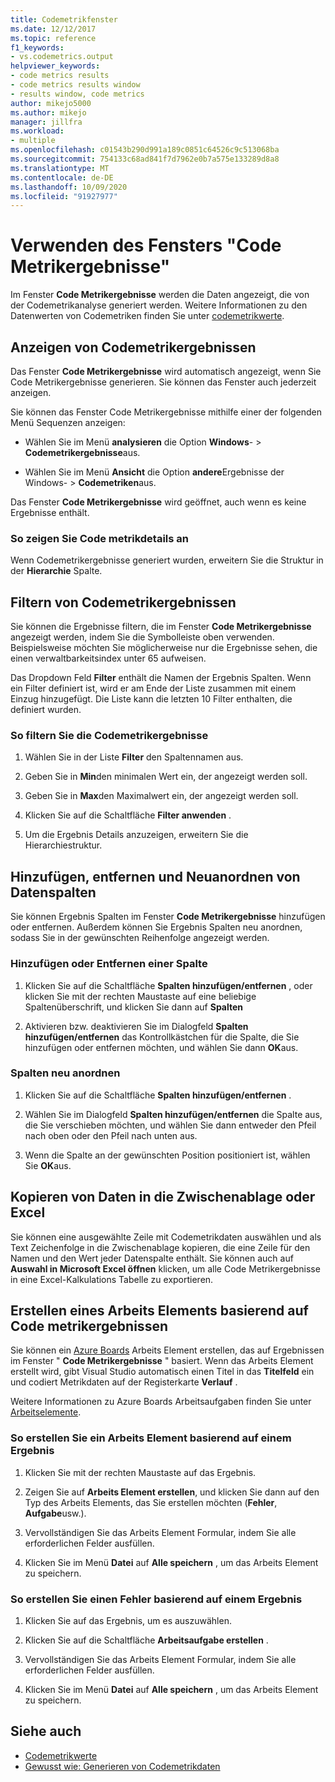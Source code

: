 ```yaml
---
title: Codemetrikfenster
ms.date: 12/12/2017
ms.topic: reference
f1_keywords:
- vs.codemetrics.output
helpviewer_keywords:
- code metrics results
- code metrics results window
- results window, code metrics
author: mikejo5000
ms.author: mikejo
manager: jillfra
ms.workload:
- multiple
ms.openlocfilehash: c01543b290d991a189c0851c64526c9c513068ba
ms.sourcegitcommit: 754133c68ad841f7d7962e0b7a575e133289d8a8
ms.translationtype: MT
ms.contentlocale: de-DE
ms.lasthandoff: 10/09/2020
ms.locfileid: "91927977"
---
```

# <a name="use-the-code-metrics-results-window"></a>Verwenden des Fensters "Code Metrikergebnisse"

Im Fenster **Code Metrikergebnisse** werden die Daten angezeigt, die von der Codemetrikanalyse generiert werden. Weitere Informationen zu den Datenwerten von Codemetriken finden Sie unter [codemetrikwerte](../code-quality/code-metrics-values.md).

## <a name="display-code-metrics-results"></a>Anzeigen von Codemetrikergebnissen

Das Fenster **Code Metrikergebnisse** wird automatisch angezeigt, wenn Sie Code Metrikergebnisse generieren. Sie können das Fenster auch jederzeit anzeigen.

Sie können das Fenster Code Metrikergebnisse mithilfe einer der folgenden Menü Sequenzen anzeigen:

- Wählen Sie im Menü **analysieren** die Option **Windows**-  >  **Codemetrikergebnisse**aus.

- Wählen Sie im Menü **Ansicht** die Option **andere**Ergebnisse der Windows-  >  **Codemetriken**aus.

Das Fenster **Code Metrikergebnisse** wird geöffnet, auch wenn es keine Ergebnisse enthält.

### <a name="to-view-code-metrics-details"></a>So zeigen Sie Code metrikdetails an

Wenn Codemetrikergebnisse generiert wurden, erweitern Sie die Struktur in der **Hierarchie** Spalte.

## <a name="filter-code-metrics-results"></a>Filtern von Codemetrikergebnissen

Sie können die Ergebnisse filtern, die im Fenster **Code Metrikergebnisse** angezeigt werden, indem Sie die Symbolleiste oben verwenden. Beispielsweise möchten Sie möglicherweise nur die Ergebnisse sehen, die einen verwaltbarkeitsindex unter 65 aufweisen.

Das Dropdown Feld **Filter** enthält die Namen der Ergebnis Spalten. Wenn ein Filter definiert ist, wird er am Ende der Liste zusammen mit einem Einzug hinzugefügt. Die Liste kann die letzten 10 Filter enthalten, die definiert wurden.

### <a name="to-filter-the-code-metrics-results"></a>So filtern Sie die Codemetrikergebnisse

1. Wählen Sie in der Liste **Filter** den Spaltennamen aus.

2. Geben Sie in **Min**den minimalen Wert ein, der angezeigt werden soll.

3. Geben Sie in **Max**den Maximalwert ein, der angezeigt werden soll.

4. Klicken Sie auf die Schaltfläche **Filter anwenden** .

5. Um die Ergebnis Details anzuzeigen, erweitern Sie die Hierarchiestruktur.

## <a name="add-remove-and-rearrange-data-columns"></a>Hinzufügen, entfernen und Neuanordnen von Datenspalten

Sie können Ergebnis Spalten im Fenster **Code Metrikergebnisse** hinzufügen oder entfernen. Außerdem können Sie Ergebnis Spalten neu anordnen, sodass Sie in der gewünschten Reihenfolge angezeigt werden.

### <a name="add-or-remove-a-column"></a>Hinzufügen oder Entfernen einer Spalte

1. Klicken Sie auf die Schaltfläche **Spalten hinzufügen/entfernen** , oder klicken Sie mit der rechten Maustaste auf eine beliebige Spaltenüberschrift, und klicken Sie dann auf **Spalten**

1. Aktivieren bzw. deaktivieren Sie im Dialogfeld **Spalten hinzufügen/entfernen** das Kontrollkästchen für die Spalte, die Sie hinzufügen oder entfernen möchten, und wählen Sie dann **OK**aus.

### <a name="rearrange-columns"></a>Spalten neu anordnen

1. Klicken Sie auf die Schaltfläche **Spalten hinzufügen/entfernen** .

1. Wählen Sie im Dialogfeld **Spalten hinzufügen/entfernen** die Spalte aus, die Sie verschieben möchten, und wählen Sie dann entweder den Pfeil nach oben oder den Pfeil nach unten aus.

1. Wenn die Spalte an der gewünschten Position positioniert ist, wählen Sie **OK**aus.

## <a name="copy-data-to-the-clipboard-or-excel"></a>Kopieren von Daten in die Zwischenablage oder Excel

Sie können eine ausgewählte Zeile mit Codemetrikdaten auswählen und als Text Zeichenfolge in die Zwischenablage kopieren, die eine Zeile für den Namen und den Wert jeder Datenspalte enthält. Sie können auch auf **Auswahl in Microsoft Excel öffnen** klicken, um alle Code Metrikergebnisse in eine Excel-Kalkulations Tabelle zu exportieren.

## <a name="create-a-work-item-based-on-code-metric-results"></a>Erstellen eines Arbeits Elements basierend auf Code metrikergebnissen

Sie können ein [Azure Boards](/azure/devops/boards/index?view=vsts&preserve-view=true) Arbeits Element erstellen, das auf Ergebnissen im Fenster " **Code Metrikergebnisse** " basiert. Wenn das Arbeits Element erstellt wird, gibt Visual Studio automatisch einen Titel in das **Titelfeld** ein und codiert Metrikdaten auf der Registerkarte **Verlauf** .

Weitere Informationen zu Azure Boards Arbeitsaufgaben finden Sie unter [Arbeitselemente](/azure/devops/boards/work-items/index?view=vsts&preserve-view=true).

### <a name="to-create-a-work-item-based-on-a-result"></a>So erstellen Sie ein Arbeits Element basierend auf einem Ergebnis

1. Klicken Sie mit der rechten Maustaste auf das Ergebnis.

2. Zeigen Sie auf **Arbeits Element erstellen**, und klicken Sie dann auf den Typ des Arbeits Elements, das Sie erstellen möchten (**Fehler**, **Aufgabe**usw.).

3. Vervollständigen Sie das Arbeits Element Formular, indem Sie alle erforderlichen Felder ausfüllen.

4. Klicken Sie im Menü **Datei** auf **Alle speichern** , um das Arbeits Element zu speichern.

### <a name="to-create-a-bug-based-on-a-result"></a>So erstellen Sie einen Fehler basierend auf einem Ergebnis

1. Klicken Sie auf das Ergebnis, um es auszuwählen.

2. Klicken Sie auf die Schaltfläche **Arbeitsaufgabe erstellen** .

3. Vervollständigen Sie das Arbeits Element Formular, indem Sie alle erforderlichen Felder ausfüllen.

4. Klicken Sie im Menü **Datei** auf **Alle speichern** , um das Arbeits Element zu speichern.

## <a name="see-also"></a>Siehe auch

- [Codemetrikwerte](../code-quality/code-metrics-values.md)
- [Gewusst wie: Generieren von Codemetrikdaten](../code-quality/how-to-generate-code-metrics-data.md)
